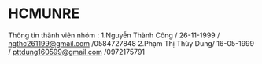 # HCMUNRE
Thông tin thành viên nhóm :
1.Nguyễn Thành Công / 26-11-1999 / ngthc261199@gmail.com /0584727848
2.Phạm Thị Thùy Dung/ 16-05-1999 / pttdung160599@gmail.com /0972175791
